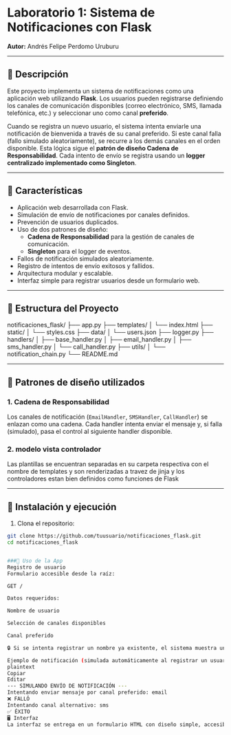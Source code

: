 # Laboratorio 1: Sistema de Notificaciones con Flask  
**Autor:** Andrés Felipe Perdomo Uruburu

---

## 📘 Descripción

Este proyecto implementa un sistema de notificaciones como una aplicación web utilizando **Flask**. Los usuarios pueden registrarse definiendo los canales de comunicación disponibles (correo electrónico, SMS, llamada telefónica, etc.) y seleccionar uno como canal **preferido**.

Cuando se registra un nuevo usuario, el sistema intenta enviarle una notificación de bienvenida a través de su canal preferido. Si este canal falla (fallo simulado aleatoriamente), se recurre a los demás canales en el orden disponible. Esta lógica sigue el **patrón de diseño Cadena de Responsabilidad**. Cada intento de envío se registra usando un **logger centralizado implementado como Singleton**.

---

## 🧩 Características

- Aplicación web desarrollada con Flask.
- Simulación de envío de notificaciones por canales definidos.
- Prevención de usuarios duplicados.
- Uso de dos patrones de diseño:
  - **Cadena de Responsabilidad** para la gestión de canales de comunicación.
  - **Singleton** para el logger de eventos.
- Fallos de notificación simulados aleatoriamente.
- Registro de intentos de envío exitosos y fallidos.
- Arquitectura modular y escalable.
- Interfaz simple para registrar usuarios desde un formulario web.

---

## 🧱 Estructura del Proyecto

notificaciones_flask/
├── app.py
├── templates/
│ └── index.html
├── static/
│ └── styles.css
├── data/
│ └── users.json
├── logger.py
├── handlers/
│ ├── base_handler.py
│ ├── email_handler.py
│ ├── sms_handler.py
│ └── call_handler.py
├── utils/
│ └── notification_chain.py
└── README.md


---

## 🔁 Patrones de diseño utilizados

### 1. Cadena de Responsabilidad

Los canales de notificación (`EmailHandler`, `SMSHandler`, `CallHandler`) se enlazan como una cadena. Cada handler intenta enviar el mensaje y, si falla (simulado), pasa el control al siguiente handler disponible.

### 2. modelo vista controlador

Las plantillas se encuentran separadas en su carpeta respectiva con el nombre de templates y son renderizadas a travez de jinja y los controladores estan bien definidos como funciones de Flask

---

## 🚀 Instalación y ejecución

1. Clona el repositorio:

```bash
git clone https://github.com/tuusuario/notificaciones_flask.git
cd notificaciones_flask


###📮 Uso de la App
Registro de usuario
Formulario accesible desde la raíz:

GET /

Datos requeridos:

Nombre de usuario

Selección de canales disponibles

Canal preferido

🔒 Si se intenta registrar un nombre ya existente, el sistema muestra un error.

Ejemplo de notificación (simulada automáticamente al registrar un usuario):
plaintext
Copiar
Editar
--- SIMULANDO ENVÍO DE NOTIFICACIÓN ---
Intentando enviar mensaje por canal preferido: email
❌ FALLÓ
Intentando canal alternativo: sms
✅ ÉXITO
🖥️ Interfaz
La interfaz se entrega en un formulario HTML con diseño simple, accesible en la raíz del servidor.

